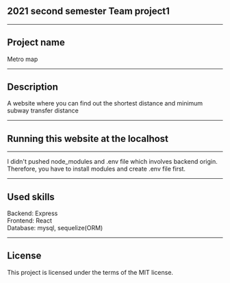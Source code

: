 ## 2021 second semester Team project1
- - -
## Project name
Metro map
- - -
## Description
A website where you can find out the shortest distance and minimum subway transfer distance
- - -
## Running this website at the localhost
- - -
I didn't pushed node_modules and .env file which involves backend origin.  
Therefore, you have to install modules and create .env file first.
- - -
## Used skills
Backend: Express  
Frontend: React  
Database: mysql, sequelize(ORM)  
- - -
## License
This project is licensed under the terms of the MIT license.